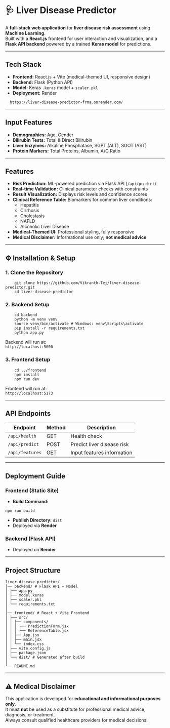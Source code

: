 # 🩺 Liver Disease Predictor

A **full‑stack web application** for **liver disease risk assessment** using **Machine Learning**.  
Built with a **React.js** frontend for user interaction and visualization, and a **Flask API backend** powered by a trained **Keras model** for predictions.

---

##  Tech Stack
- **Frontend:** React.js + Vite (medical-themed UI, responsive design)  
- **Backend:** Flask (Python API)  
- **Model:** Keras `.keras` model + `scaler.pkl`  
- **Deployment:** Render 
  
```
  https://liver-disease-predictor-frma.onrender.com/
```
---

##  Input Features
- **Demographics:** Age, Gender  
- **Bilirubin Tests:** Total & Direct Bilirubin  
- **Liver Enzymes:** Alkaline Phosphatase, SGPT (ALT), SGOT (AST)  
- **Protein Markers:** Total Proteins, Albumin, A/G Ratio  

---

##  Features
- **Risk Prediction:** ML-powered prediction via Flask API (`/api/predict`)  
- **Real-time Validation:** Clinical parameter checks with constraints  
- **Result Visualization:** Displays risk levels and confidence scores  
- **Clinical Reference Table:** Biomarkers for common liver conditions:  
  - Hepatitis  
  - Cirrhosis  
  - Cholestasis  
  - NAFLD  
  - Alcoholic Liver Disease  
- **Medical-Themed UI:** Professional styling, fully responsive  
- **Medical Disclaimer:** Informational use only; **not medical advice**  

---

## ⚙️ Installation & Setup

### 1. Clone the Repository
```
    git clone https://github.com/Vikranth-Tej/liver-disease-predictor.git
    cd liver-disease-predictor
```

### 2. Backend Setup
```
    cd backend
    python -m venv venv
    source venv/bin/activate # Windows: venv\Scripts\activate
    pip install -r requirements.txt
    python app.py

```
Backend will run at:  
 `http://localhost:5000`

### 3. Frontend Setup
```
    cd ../frontend
    npm install
    npm run dev

```

Frontend will run at:  
 `http://localhost:5173`

---

##  API Endpoints

| Endpoint        | Method | Description                  |
|-----------------|--------|------------------------------|
| `/api/health`   | GET    | Health check                 |
| `/api/predict`  | POST   | Predict liver disease risk   |
| `/api/features` | GET    | Input features information   |

---

##  Deployment Guide

### Frontend (Static Site)
- **Build Command:**  
```
npm run build
```
- **Publish Directory:** `dist`  
- Deployed via **Render**

### Backend (Flask API)
- Deployed on **Render**


---

##  Project Structure
```
liver-disease-predictor/
│── backend/ # Flask API + Model
│ ├── app.py
│ ├── model.keras
│ ├── scaler.pkl
│ └── requirements.txt
│
│── frontend/ # React + Vite Frontend
│ ├── src/
│ │ ├── components/
│ │ │ ├── PredictionForm.jsx
│ │ │ └── ReferenceTable.jsx
│ │ ├── App.jsx
│ │ ├── main.jsx
│ │ └── index.css
│ ├── vite.config.js
│ ├── package.json
│ └── dist/ # Generated after build
│
└── README.md

```
---

## ⚠️ Medical Disclaimer
This application is developed for **educational and informational purposes only**.  
It must **not** be used as a substitute for professional medical advice, diagnosis, or treatment.  
Always consult qualified healthcare providers for medical decisions.



